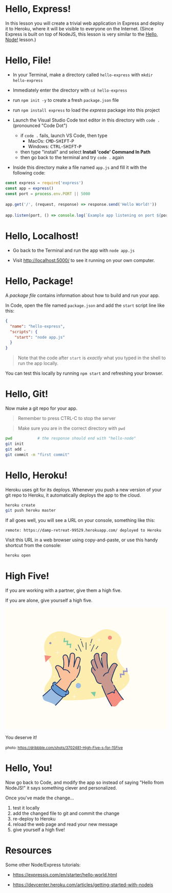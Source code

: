 # Hello, Express!

In this lesson you will create a trivial web application in Express and deploy it to Heroku, where it will be visible to everyone on the Internet. (Since Express is built on top of NodeJS, this lesson is very similar to the [Hello, Node!](./hello_node) lesson.)

# Hello, File!

- In your Terminal, make a directory called `hello-express` with `mkdir hello-express`

- Immediately enter the directory with `cd hello-express`

- run `npm init -y` to create a fresh `package.json` file

- run `npm install express` to load the *express* package into this project

- Launch the Visual Studio Code text editor in this directory with `code .` (pronounced "Code Dot")
  - if `code .` fails, launch VS Code, then type 
    * MacOs: <kbd>CMD</kbd>-<kbd>SHIFT</kbd>-<kbd>P</kbd>
    * Windows: <kbd>CTRL</kbd>-<kbd>SHIFT</kbd>-<kbd>P</kbd>
  - then type "install" and select **Install 'code' Command In Path**
  - then go back to the terminal and try `code .` again

- Inside this directory make a file named `app.js` and fill it with the following code:

``` js
const express = require('express')
const app = express()
const port = process.env.PORT || 5000

app.get('/', (request, response) => response.send('Hello World!'))

app.listen(port, () => console.log(`Example app listening on port ${port}!`))
```

# Hello, Localhost!

- Go back to the Terminal and run the app with `node app.js`

- Visit <http://localhost:5000/> to see it running on your own computer.

# Hello, Package!

A *package file* contains information about how to build and run your app.

In Code, open the file named `package.json` and add the `start` script line like this:

```json
{
  "name": "hello-express",
  "scripts": {
    "start": "node app.js"
  }
}
```

> Note that the code after `start` is *exactly* what you typed in the shell to run the app locally.

You can test this locally by running `npm start` and refreshing your browser.

# Hello, Git!

Now make a git repo for your app.

> Remember to press CTRL-C to stop the server

> Make sure you are in the correct directory with `pwd`

```bash
pwd           # the response should end with "hello-node"
git init
git add .
git commit -m "first commit"
```

# Hello, Heroku!

Heroku uses git for its deploys. Whenever you push a new version of your git repo to Heroku, it automatically deploys the app to the cloud.

```sh
heroku create
git push heroku master
```

If all goes well, you will see a URL on your console, something like this:

```
remote: https://damp-retreat-99529.herokuapp.com/ deployed to Heroku
```

Visit this URL in a web browser using copy-and-paste, or use this handy shortcut from the console:

```bash
heroku open
```

# High Five!

If you are working with a partner, give them a high five.

If you are alone, give yourself a high five.

![high five](../images/high-five.gif)

You deserve it!

<small>photo: <https://dribbble.com/shots/3702481-High-Five-s-for-15Five>
</small>

# Hello, You!

Now go back to Code, and modify the app so instead of saying "Hello from NodeJS!" it says something clever and personalized.

Once you've made the change...

1. test it locally
2. add the changed file to git and commit the change
3. re-deploy to Heroku
4. reload the web page and read your new message
5. give yourself a high five!

# Resources

Some other Node/Express tutorials:

* <https://expressjs.com/en/starter/hello-world.html>

* <https://devcenter.heroku.com/articles/getting-started-with-nodejs>


